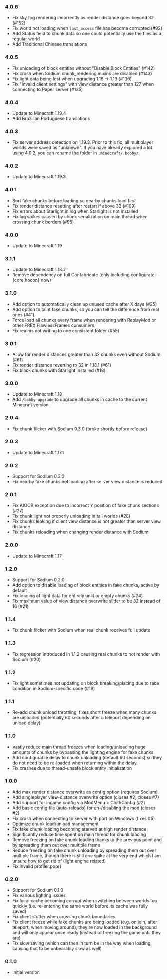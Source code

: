 ### 4.0.6
- Fix sky fog rendering incorrectly as render distance goes beyond 32 (#152)
- Fix world not loading when `last_access` file has become corrupted (#92)
- Add Status field to chunk data so one could potentially use the files as a regular world
- Add Traditional Chinese translations

### 4.0.5
- Fix unloading of block entities without "Disable Block Entities" (#142)
- Fix crash when Sodium chunk_rendering mixins are disabled (#143)
- Fix light data being lost when upgrading 1.18 -> 1.19 (#136)
- Fix "Invalid client settings" with view distance greater than 127 when connecting to Paper server (#135)

### 4.0.4
- Update to Minecraft 1.19.4
- Add Brazilian Portuguese translations

### 4.0.3
- Fix server address detection on 1.19.3.
  Prior to this fix, all multiplayer worlds were saved as "unknown". If you have already explored a lot using 4.0.2, you can rename the folder in `.minecraft/.bobby/`.

### 4.0.2
- Update to Minecraft 1.19.3

### 4.0.1
- Sort fake chunks before loading so nearby chunks load first
- Fix render distance resetting after restart if above 32 (#109)
- Fix errors about Starlight in log when Starlight is not installed
- Fix lag spikes caused by chunk serialization on main thread when crossing chunk borders (#95)

### 4.0.0
- Update to Minecraft 1.19

### 3.1.1
- Update to Minecraft 1.18.2
- Remove dependency on full Confabricate (only including configurate-{core,hocon} now)

### 3.1.0
- Add option to automatically clean up unused cache after X days (#25)
- Add option to taint fake chunks, so you can tell the difference from real ones (#41)
- Force load all chunks every frame when rendering with ReplayMod or other FREX FlawlessFrames consumers
- Fix realms not writing to one consistent folder (#55)

### 3.0.1
- Allow for render distances greater than 32 chunks even without Sodium (#61)
- Fix render distance reverting to 32 in 1.18.1 (#61)
- Fix black chunks with Starlight installed (#18)

### 3.0.0
- Update to Minecraft 1.18
- Add `/bobby upgrade` to upgrade all chunks in cache to the current Minecraft version

### 2.0.4
- Fix chunk flicker with Sodium 0.3.0 (broke shortly before release)

### 2.0.3
- Update to Minecraft 1.17.1

### 2.0.2
- Support for Sodium 0.3.0
- Fix nearby fake chunks not loading after server view distance is reduced

### 2.0.1
- Fix AIOOB exception due to incorrect Y position of fake chunk sections (#27)
- Fix chunk light not properly unloading in tall worlds (#28)
- Fix chunks leaking if client view distance is not greater than server view distance
- Fix chunks reloading when changing render distance with Sodium

### 2.0.0
- Update to Minecraft 1.17

### 1.2.0
- Support for Sodium 0.2.0
- Add option to disable loading of block entities in fake chunks, active by default
- Fix loading of light data for entirely unlit or empty chunks (#24)
- Fix maximum value of view distance overwrite slider to be 32 instead of 16 (#21)

### 1.1.4
- Fix chunk flicker with Sodium when real chunk receives full update

### 1.1.3
- Fix regression introduced in 1.1.2 causing real chunks to not render with Sodium (#20)

### 1.1.2
- Fix light sometimes not updating on block breaking/placing due to race condition in Sodium-specific code (#19)

### 1.1.1
- Re-add chunk unload throttling, fixes short freeze when many chunks are unloaded (potentially 60 seconds after a teleport depending on unload delay)

### 1.1.0
- Vastly reduce main thread freezes when loading/unloading huge amounts of chunks by bypassing the lighting engine for fake chunks
- Add configurable delay to chunk unloading (default 60 seconds) so they do not need to be re-loaded when returning within the delay.
- Fix crashes due to thread-unsafe block entity initialization

### 1.0.0
- Add max render distance overwrite as config option (requires Sodium)
- Add singleplayer view-distance overwrite option (closes #2, closes #7)
- Add support for ingame config via ModMenu + ClothConfig (#2)
- Add basic config file (auto-reloads) for en-/disabling the mod (closes #2)
- Fix crash when connecting to server with port on Windows (fixes #5)
- Optimize chunk load/unload management
- Fix fake chunk loading becoming starved at high render distance
- Significantly reduce time spent on main thread for chunk loading
- Remove freezing on fake chunk loading thanks to the previous point and by spreading them out over multiple frame
- Reduce freezing on fake chunk unloading by spreading them out over multiple frame, though there is still one spike at the very end which I am unsure how to get rid of (light engine related)
- Fix invalid profiler.pop()

### 0.2.0
- Support for Sodium 0.1.0
- Fix various lighting issues
- Fix local cache becoming corrupt when switching between worlds too quickly (i.e. re-entering the same world before its cache was fully saved)
- Fix client stutter when crossing chunk boundaries
- Fix client freeze while fake chunks are being loaded (e.g. on join, after teleport, when moving around), they're now loaded in the background and will only appear once ready (instead of freezing the game until they are)
- Fix slow saving (which can then in turn be in the way when loading, causing that to be unbearably slow as well)

### 0.1.0
- Initial version
